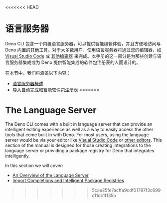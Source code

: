 <<<<<<< HEAD
# 语言服务器

Deno CLI 包含一个内置语言服务器，可以提供智能编辑体验，并且方便地访问与 Deno
内置的其他工具。对于大多数用户，使用语言服务器将通过您的编辑器，如
[Visual Studio Code](../references/vscode_deno.md) 或
[其他编辑器](../getting_started/setup_your_environment.md)
来完成。本手册的这一部分是为那些创建与语言服务器集成或为 Deno
提供智能集成的软件包注册表的人而设计的。

在本节中，我们将涵盖以下内容：

- [语言服务器概述](./language_server/overview.md)
- [导入自动完成和智能软件包注册表](./language_server/imports.md)
=======
# The Language Server

The Deno CLI comes with a built in language server that can provide an
intelligent editing experience as well as a way to easily access the other tools
that come built in with Deno. For most users, using the language server would be
via your editor like [Visual Studio Code](../references/vscode_deno.md) or
[other editors](../getting_started/setup_your_environment.md). This section of
the manual is designed for those creating integrations to the language server or
providing a package registry for Deno that integrates intelligently.

In this section we will cover:

- [An Overview of the Language Server](./language_server/overview.md)
- [Import Completions and Intelligent Package Registries](./language_server/imports.md)
>>>>>>> 5cae25fe7acffa9cdf01787f3c699c11dc1f135b
